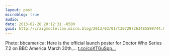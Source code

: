 ```yaml
---
layout: post
microblog: true
audio: 
date: 2013-02-28 20:12:31 -0500
guid: http://craigmcclellan.micro.blog/2013/03/01/t307297263485599744.html
---
```

Photo: bbcamerica: Here is the official launch poster for Doctor Who Series 7.2 on BBC America March 30th,... [t.co/coXTGuSpp...](http://t.co/coXTGuSppd)
